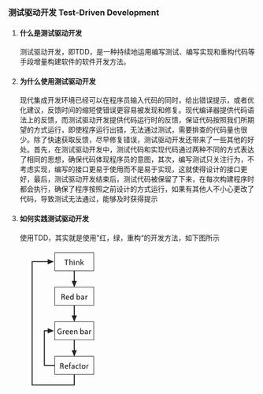 ### 测试驱动开发 Test-Driven Development
1. #### 什么是测试驱动开发
   测试驱动开发，即TDD，是一种持续地运用编写测试、编写实现和重构代码等手段增量构建软件的软件开发方法。
2. #### 为什么使用测试驱动开发
   现代集成开发环境已经可以在程序员输入代码的同时，给出错误提示，或者优化建议，反馈时间的缩短使错误更容易被发现和修复。现代编译器提供代码语法上的反馈，而测试驱动开发提供代码运行时的反馈，保证代码按照我们所期望的方式运行，即使程序运行出错，无法通过测试，需要排查的代码量也很少。除了快速获取反馈，尽早修复错误，测试驱动开发还带来了一些其他的好处。首先，在测试驱动开发中，测试代码和实现代码通过两种不同的方式表达了相同的思想，确保代码体现程序员的意图，其次，编写测试只关注行为，不考虑实现，编写的接口更易于使用而不是易于实现，这就使得设计的接口更好，最后，测试驱动开发结束后，测试代码被保留了下来，在每次构建程序时都会执行，确保了程序按照之前设计的方式运行，如果有其他人不小心更改了代码，导致测试无法通过，能够及时获得提示

3. #### 如何实践测试驱动开发
   使用TDD，其实就是使用”红，绿，重构“的开发方法，如下图所示
   ![TDD-driven cycle](test_driven_development__the_tdd_cycle.gif "Figure. The TDD Cycle")